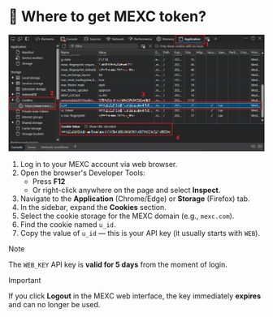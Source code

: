 # 🔑 Where to get MEXC token?

<div align="center">
   <img src="./assets/mexc_token.png">
</div>

1. Log in to your MEXC account via web browser.
2. Open the browser's Developer Tools:
   - Press **F12**  
   - Or right-click anywhere on the page and select **Inspect**.
3. Navigate to the **Application** (Chrome/Edge) or **Storage** (Firefox) tab.
4. In the sidebar, expand the **Cookies** section.
5. Select the cookie storage for the MEXC domain (e.g., `mexc.com`).
6. Find the cookie named `u_id`.
7. Copy the value of `u_id` — this is your API key (it usually starts with `WEB`).

> [!NOTE]
> The `WEB_KEY` API key is **valid for 5 days** from the moment of login.

> [!IMPORTANT]
> If you click **Logout** in the MEXC web interface, the key immediately **expires** and can no longer be used.
